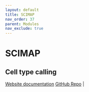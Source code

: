 ```yaml
---
layout: default
title: SCIMAP
nav_order: 37
parent: Modules
nav_exclude: true
---
```


# SCIMAP
## Cell type calling 
[Website documentation](https://scimap.xyz)
[GitHub Repo](https://github.com/ajitjohnson/scimap/) |
